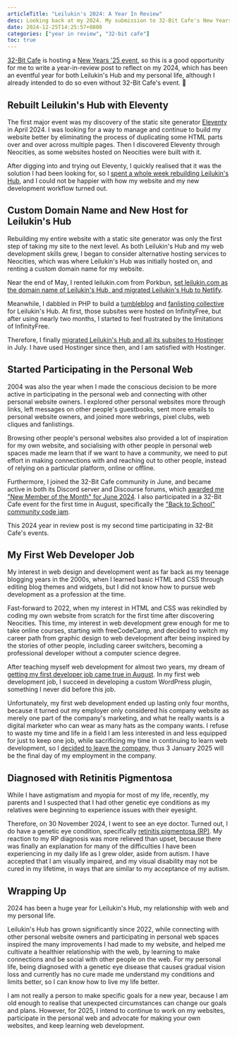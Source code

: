 ```yaml
---
articleTitle: "Leilukin's 2024: A Year In Review"
desc: Looking back at my 2024. My submission to 32-Bit Cafe's New Years '25 event.
date: 2024-12-25T14:25:57+0800
categories: ["year in review", "32-bit cafe"]
toc: true
---
```


[32-Bit Cafe](https://32bit.cafe/) is hosting a [New Years '25 event](https://32bit.cafe/newyear25/), so this is a good opportunity for me to write a year-in-review post to reflect on my 2024, which has been an eventful year for both Leilukin's Hub and my personal life, although I already intended to do so even without 32-Bit Cafe's event. 🙂

## Rebuilt Leilukin's Hub with Eleventy

The first major event was my discovery of the static site generator [Eleventy](https://www.11ty.dev/) in April 2024.  I was looking for a way to manage and continue to build my website better by eliminating the process of duplicating some HTML parts over and over across multiple pages. Then I discovered Eleventy through Neocities, as some websites hosted on Neocities were built with it.

After digging into and trying out Eleventy, I quickly realised that it was the solution I had been looking for, so I [spent a whole week rebuilding Leilukin's Hub](2024-04-21-april-2024-leilukins-hub-overhaul-with-eleventy.md), and I could not be happier with how my website and my new development workflow turned out.

## Custom Domain Name and New Host for Leilukin's Hub

Rebuilding my entire website with a static site generator was only the first step of taking my site to the next level. As both Leilukin's Hub and my web development skills grew, I began to consider alternative hosting services to Neocities, which was where Leilukin's Hub was initially hosted on, and renting a custom domain name for my website.

Near the end of May, I rented leilukin.com from Porkbun, [set leilukin.com as the domain name of Leilukin's Hub, and migrated Leilukin's Hub to Netlify](2024-05-31-domain-name-hosting-change-leilukins-hub.md).

Meanwhile, I dabbled in PHP to build a [tumbleblog](2024-06-21-leilukins-hub-tumbleblog-launched.md) and [fanlisting collective](2024-07-02-fanlisting-collective-launch.md) for Leilukin's Hub. At first, those subsites were hosted on InfinityFree, but after using nearly two months, I started to feel frustrated by the limitations of InfinityFree.

Therefore, I finally [migrated Leilukin's Hub and all its subsites to Hostinger](2024-07-27-hostinger-migration-leilukins-hub.md) in July. I have used Hostinger since then, and I am satisfied with Hostinger.

## Started Participating in the Personal Web

2004 was also the year when I made the conscious decision to be more active in participating in the personal web and connecting with other personal website owners. I explored other personal websites more through links, left messages on other people's guestbooks, sent more emails to personal website owners, and joined more webrings, pixel clubs, web cliques and fanlistings.

Browsing other people's personal websites also provided a lot of inspiration for my own website, and socialising with other people in personal web spaces made me learn that if we want to have a community, we need to put effort in making connections with and reaching out to other people, instead of relying on a particular platform, online or offline.

Furthermore, I joined the 32-Bit Cafe community in June, and became active in both its Discord server and Discourse forums, which [awarded me "New Member of the Month" for June 2024](https://tumbleblog.leilukin.com/2024/07/02/earned-32-bit-cafe-new-member-of-the-month-award-for-june-2024/). I also participated in a 32-Bit Cafe event for the first time in August, specifically the ["Back to School" community code jam](/articles/accessible-footnotes/).

This 2024 year in review post is my second time participating in 32-Bit Cafe's events.

## My First Web Developer Job

My interest in web design and development went as far back as my teenage blogging years in the 2000s, when I learned basic HTML and CSS through editing blog themes and widgets, but I did not know how to pursue web development as a profession at the time.

Fast-forward to 2022, when my interest in HTML and CSS was rekindled by coding my own website from scratch for the first time after discovering Neocities. This time, my interest in web development grew enough for me to take online courses, starting with freeCodeCamp, and decided to switch my career path from graphic design to web development after being inspired by the stories of other people, including career switchers, becoming a professional developer without a computer science degree.

After teaching myself web development for almost two years, my dream of [getting my first developer job came true in August](2024-08-18-from-hobbyist-to-professional-web-developer.md). In my first web development job, I succeed in developing a custom WordPress plugin, something I never did before this job.

Unfortunately, my first web development ended up lasting only four months, because it turned out my employer only considered his company website as merely one part of the company's marketing, and what he really wants is a digital marketer who can wear as many hats as the company wants. I refuse to waste my time and life in a field I am less interested in and less equipped for just to keep one job, while sacrificing my time in continuing to learn web development, so I [decided to leave the company](2024-12-16-leaving-my-first-developer-job.md), thus 3 January 2025 will be the final day of my employment in the company.

## Diagnosed with Retinitis Pigmentosa

While I have astigmatism and myopia for most of my life, recently, my parents and I suspected that I had other genetic eye conditions as my relatives were beginning to experience issues with their eyesight.

Therefore, on 30 November 2024, I went to see an eye doctor. Turned out, I do have a genetic eye condition, specifically [retinitis pigmentosa (RP)](/articles/living-with-retinitis-pigmentosa). My reaction to my RP diagnosis was more relieved than upset, because there was finally an explanation for many of the difficulties I have been experiencing in my daily life as I grew older, aside from autism. I have accepted that I am visually impaired, and my visual disability may not be cured in my lifetime, in ways that are similar to my acceptance of my autism.

## Wrapping Up

2024 has been a huge year for Leilukin's Hub, my relationship with web and my personal life.

Leilukin's Hub has grown significantly since 2022, while connecting with other personal website owners and participating in personal web spaces inspired the many improvements I had made to my website, and helped me cultivate a healthier relationship with the web, by learning to make connections and be social with other people on the web. For my personal life, being diagnosed with a genetic eye disease that causes gradual vision loss and currently has no cure made me understand my conditions and limits better, so I can know how to live my life better.

I am not really a person to make specific goals for a new year, because I am old enough to realise that unexpected circumstances can change our goals and plans. However, for 2025, I intend to continue to work on my websites, participate in the personal web and advocate for making your own websites, and keep learning web development.